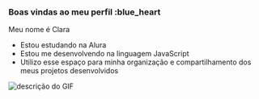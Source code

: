 ### Boas vindas ao meu perfil :blue_heart

Meu nome é Clara

- Estou estudando na Alura
- Estou me desenvolvendo na linguagem JavaScript
- Utilizo esse espaço para minha organização e compartilhamento dos meus projetos desenvolvidos


![descrição do GIF](https://media.tenor.com/bw2nJmeDA5IAAAAi/eating-a-macaron-grogu.gif)
